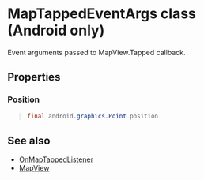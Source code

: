 
# MapTappedEventArgs class (Android only)

Event arguments passed to MapView.Tapped callback.

## Properties

### Position

>```java
> final android.graphics.Point position
> ```

## See also

* [OnMapTappedListener](OnMapTappedListener.md)
* [MapView](../MapView.md)
